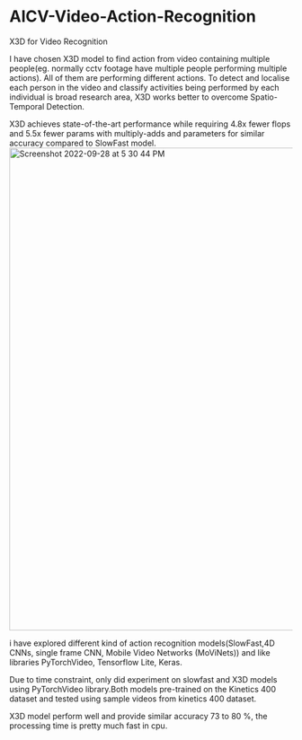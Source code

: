 # AICV-Video-Action-Recognition

X3D for Video Recognition

I have chosen X3D model to find action from video containing multiple people(eg. normally cctv footage have multiple people performing multiple actions). All of them are performing different actions. To detect and localise each person in the video and classify activities being performed by each individual is broad research area, X3D works better to overcome Spatio-Temporal Detection.

X3D achieves state-of-the-art performance while requiring 4.8x fewer flops and 5.5x fewer params with multiply-adds and parameters for similar accuracy compared to SlowFast model. 
<img width="860" alt="Screenshot 2022-09-28 at 5 30 44 PM" src="https://user-images.githubusercontent.com/36875428/192743984-9bafa66e-0c91-4821-a534-fcf0d0716130.png">

i have explored different kind of action recognition models(SlowFast,4D CNNs, single frame CNN, Mobile Video Networks (MoViNets)) and like libraries PyTorchVideo, Tensorflow Lite, Keras.

Due to time constraint, only did experiment on slowfast and X3D models using PyTorchVideo library.Both models pre-trained on the Kinetics 400 dataset and tested using sample videos from kinetics 400 dataset.

X3D model perform well and provide similar accuracy 73 to 80 %, the processing time is pretty much fast in cpu.
